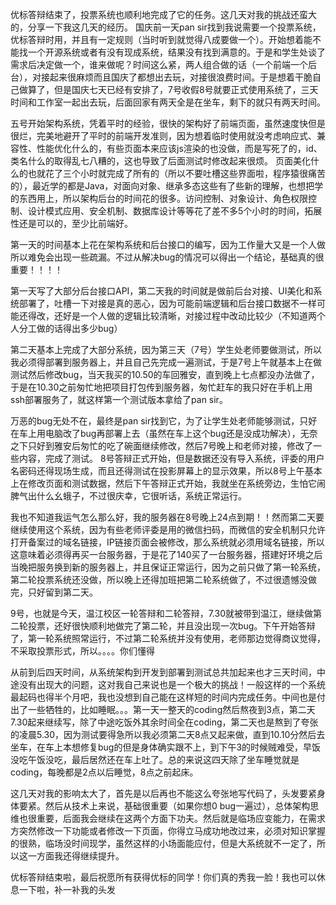 优标答辩结束了，投票系统也顺利地完成了它的任务。这几天对我的挑战还蛮大的，分享一下我这几天的经历。
国庆前一天pan sir找到我说需要一个投票系统，优标答辩时用，并且有一定规则（当时听到就觉得八成要做一个）。开始想着能不能找一个开源系统或者有没有现成系统，结果没有找到满意的。于是和学生处谈了需求后决定做一个，谁来做呢？时间这么紧，两人组合做的话（一个前端一个后台），对接起来很麻烦而且国庆了都想出去玩，对接很浪费时间。于是想着干脆自己做算了，但是国庆七天已经有安排了，7号收假8号就要正式使用系统了，三天时间和工作室一起出去玩，后面回家有两天全是在坐车，剩下的就只有两天时间。

五号开始架构系统，凭着平时的经验，很快的架构好了前端页面，虽然速度快但是很烂，完美地避开了平时的前端开发准则，因为想着临时使用就没考虑响应式、兼容性、性能优化什么的，有些页面本来应该js渲染的也没做，而是写死了的，id、类名什么的取得乱七八糟的，这也导致了后面测试时修改起来很烦。
页面美化什么的也就花了三个小时就完成了所有的（所以不要吐槽这些界面啦，程序猿很痛苦的），最近学的都是Java，对面向对象、继承多态这些有了些新的理解，也想把学的东西用上，所以架构后台的时间花的很多。访问控制、对象设计、角色权限控制、设计模式应用、安全机制、数据库设计等等花了差不多5个小时的时间，拓展性还是可以的，至少比前端好。

第一天的时间基本上花在架构系统和后台接口的编写，因为工作量大又是一个人做所以难免会出现一些疏漏。不过从解决bug的情况可以得出一个结论，基础真的很重要！！！！

第一天写了大部分后台接口API，第二天我的时间就是做前后台对接、UI美化和系统部署了，吐槽一下对接是真的恶心，因为可能前端逻辑和后台接口数据不一样可能还得改，还好是一个人做的逻辑比较清晰，对接过程中改动比较少（不知道两个人分工做的话得出多少bug）

第二天基本上完成了大部分系统，因为第三天（7号）学生处老师要做测试，所以我必须得部署到服务器上，并且自己先完成一遍测试，于是7号上午就基本上在做测试然后修改bug，当天我买的10.50的车回雅安，直到晚上七点都没办法做了，于是在10.30之前匆忙地把项目打包传到服务器，匆忙赶车的我只好在手机上用ssh部署服务了，就这样第一个测试版本拿给了pan sir。

万恶的bug无处不在，最终是pan sir找到它，为了让学生处老师能够测试，只好在车上用电脑改了bug再部署上去（虽然在车上这个bug还是没成功解决），无奈之下只好到雅安后匆忙的吃了碗面继续修改，然后7号晚上和老师对接，修改了一些内容，完成了测试。
8号答辩正式开始，但是数据还没有导入系统，评委的用户名密码还得现场生成，而且还得测试在投影屏幕上的显示效果，所以8号上午基本上在修改页面和测试数据，然后下午答辩正式开始，我就坐在系统旁边，生怕它闹脾气出什么幺蛾子，不过很庆幸，它很听话，系统正常运行。

我也不知道我运气怎么那么好，我的服务器在8号晚上24点到期！！然而第二天要继续使用这个系统，因为有些老师评委是用的微信扫码，而微信的安全机制只允许打开备案过的域名链接，IP链接页面会被修改，那么系统就必须用域名链接，所以这意味着必须得再买一台服务器，于是花了140买了一台服务器，搭建好环境之后当晚把服务换到新的服务器上，并且保证正常运行，因为之前只做了第一轮系统，第二轮投票系统还没做，所以晚上还得加班把第二轮系统做了，不过很遗憾没做完，只好留到第二天。

9号，也就是今天，温江校区一轮答辩和二轮答辩，7.30就被带到温江，继续做第二轮投票，还好很快顺利地做完了第二轮，并且没出现一次bug。下午开始答辩了，第一轮系统照常运行，不过第二轮系统并没有使用，老师那边觉得商议觉得，不采取投票形式，所以。。。。你们懂得

从前到后四天时间，从系统架构到开发到部署到测试总共加起来也才三天时间，中途没有出现大的问题，这对我自己来说也是一个极大的挑战！一般这样的一个系统最起码也得半个月吧，我也没想到自己能在这样短的时间内完成任务。中间也是付出了一些牺牲的，比如睡眠。。。第一天一整天的coding然后熬夜到3点，第二天7.30起来继续写，除了中途吃饭外其余时间全在coding，第二天也是熬到了夸张的凌晨5.30，因为测试要得急所以我必须第二天8点又起来做，直到10.10分然后去坐车，在车上本想修复bug的但是身体确实跟不上，到下午3的时候贼难受，早饭没吃午饭没吃，最后居然还在车上吐了。总的来说这四天除了坐车睡觉就是coding，每晚都是2点以后睡觉，8点之前起床。

这几天对我的影响太大了，首先是以后再也不能这么夸张地写代码了，头发要紧身体要紧。然后从技术上来说，基础很重要（如果你想0 bug一遍过），总体架构思维也很重要，后面我会继续在这两个方面下功夫。然后就是临场应变能力，在需求方突然修改一下功能或者修改一下页面，你得立马成功地改过来，必须对知识掌握的很熟，临场没时间现学，虽然这样的小场面能应付，但是大系统就不一定了，所以这一方面我还得继续提升。

优标答辩结束啦，最后祝愿所有获得优标的同学！你们真的秀我一脸！我也可以休息一下啦，补一补我的头发
